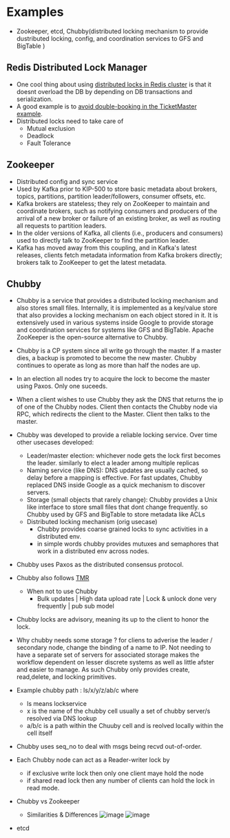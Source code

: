 # Examples
- Zookeeper, etcd, Chubby(distributed locking mechanism to provide dustributed locking, config, and coordination services to GFS and BigTable )

## Redis Distributed Lock Manager
- One cool thing about using [distributed locks in Redis cluster](https://redis.io/docs/manual/patterns/distributed-locks/) is that it doesnt overload the DB by depending on DB transactions and serialization.
- A good example is to [avoid double-booking in the TicketMaster example](https://www.hellointerview.com/learn/system-design/answer-keys/ticketmaster).
- Distributed locks need to take care of
  - Mutual exclusion
  - Deadlock
  - Fault Tolerance 

## Zookeeper
  - Distributed config and sync service
  - Used by Kafka prior to KIP-500 to store basic metadata about brokers, topics, partitions, partition leader/followers, consumer offsets, etc.
  - Kafka brokers are stateless; they rely on ZooKeeper to maintain and coordinate brokers, such as notifying consumers and producers of the arrival of a new broker or failure of an existing broker, as well as routing all requests to partition leaders.
  - In the older versions of Kafka, all clients (i.e., producers and consumers) used to directly talk to ZooKeeper to find the partition leader.
  - Kafka has moved away from this coupling, and in Kafka's latest releases, clients fetch metadata information from Kafka brokers directly; brokers talk to ZooKeeper to get the latest metadata.
## Chubby 
- Chubby is a service that provides a distributed locking mechanism and also stores small files. Internally, it is implemented as a key/value store that also provides a locking mechanism on each object stored in it. It is extensively used in various systems inside Google to provide storage and coordination services for systems like GFS and BigTable. Apache ZooKeeper is the open-source alternative to Chubby.
- Chubby is a CP system since all write go through the master. If a master dies, a backup is promoted to become the new master. Chubby continues to operate as long as more than half the nodes are up.
- In an election all nodes try to acquire the lock to become the master using Paxos. Only one suceeds.
- When a client wishes to use Chubby they ask the DNS that returns the ip of one of the Chubby nodes. Client then contacts the Chubby node via RPC, which redirects the client to the Master. Client then talks to the master.
- Chubby was developed to provide a reliable locking service. Over time other usecases developed:
  - Leader/master election: whichever node gets the lock first becomes the leader. similarly to elect a leader among multiple replicas
  - Naming service (like DNS):  DNS updates are usually cached, so delay before a mapping is effective. For fast updates, Chubby replaced DNS inside Google as a quick mechanism to discover servers. 
  - Storage (small objects that rarely change): Chubby provides a Unix like interface to store small files that dont change frequently. so Chubby used by GFS and BigTable to store metadata like ACLs 
  - Distributed locking mechanism (orig usecase)
    - Chubby provides coarse grained locks to sync activities in a distributed env.
    - in simple words chubby provides mutuxes and semaphores that work in a distributed env across nodes.
- Chubby uses Paxos as the distributed consensus protocol.
- Chubby also follows [TMR](https://en.wikipedia.org/wiki/Triple_modular_redundancy)
  - When not to use Chubby
    - Bulk updates | High data upload rate | Lock & unlock done very frequently | pub sub model
- Chubby locks are advisory, meaning its up to the client to honor the lock.
- Why chubby needs some storage ? for cliens to adverise the leader / secondary node, change  the binding of a name to IP. Not needing to have a separate set of servers for associated storage makes the workflow dependent on lesser discrete systems as well as little afster and easier to manage. As such Chubby only provides create, read,delete, and locking primitives.
- Example chubby path : ls/x/y/z/ab/c where
  - ls means lockservice
  - x is the name of the chubby cell usually a set of chubby server/s resolved via DNS lookup
  - a/b/c is a path within the Chuuby cell and is reolved locally within the cell itself
- Chubby uses seq_no to deal with msgs being recvd out-of-order.
- Each Chubby node can act as a Reader-writer lock by
  - if exclusive write lock then only one client maye hold the node
  - if shared read lock then any number of clients can hold the lock in read mode.
- Chubby vs Zookeeper
  - Similarities & Differences
![image](https://github.com/trohit/ik/assets/466385/cd00becd-f0fc-4f24-aca4-463753ff91ef)
![image](https://github.com/trohit/ik/assets/466385/9896b243-676c-4109-8514-248aeeb5429f)





- etcd
